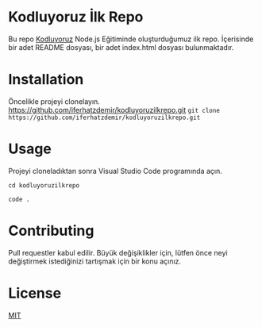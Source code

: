 # Kodluyoruz İlk Repo
Bu repo [Kodluyoruz](https://www.kodluyoruz.org/) Node.js Eğitiminde oluşturduğumuz ilk repo. İçerisinde bir adet README dosyası, bir adet index.html dosyası bulunmaktadır.

# Installation
Öncelikle projeyi clonelayın.
 https://github.com/iferhatzdemir/kodluyoruzilkrepo.git
`git clone https://github.com/iferhatzdemir/kodluyoruzilkrepo.git`

# Usage
Projeyi cloneladıktan sonra Visual Studio Code programında açın.

``cd kodluyoruzilkrepo ``

``code .``

<!-- @import "[TOC]" {cmd="toc" depthFrom=1 depthTo=6 orderedList=false} -->
# Contributing
Pull requestler kabul edilir. Büyük değişiklikler için, lütfen önce neyi değiştirmek istediğinizi tartışmak için bir konu açınız.

# License
[MIT](https://www.kodluyoruz.org/)